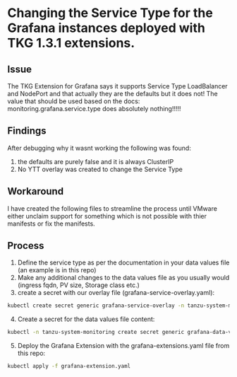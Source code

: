 # Changing the Service Type for the Grafana instances deployed with TKG 1.3.1 extensions.

## Issue
The TKG Extension for Grafana says it supports Service Type LoadBalancer and NodePort and that actually they are the defaults but it does not! 
The value that should be used based on the docs: monitoring.grafana.service.type does absolutely nothing!!!!! 

## Findings
After debugging why it wasnt working the following was found: 
1. the defaults are purely false and it is always ClusterIP
2. No YTT overlay was created to change the Service Type

## Workaround
I have created the following files to streamline the process until VMware either unclaim support for something which is not possible with thier manifests or fix the manifests.

## Process
1. Define the service type as per the documentation in your data values file (an example is in this repo)
2. Make any additional changes to the data values file as you usually would (ingress fqdn, PV size, Storage class etc.)
3. create a secret with our overlay file (grafana-service-overlay.yaml):
```bash
kubectl create secret generic grafana-service-overlay -n tanzu-system-monitoring --from-file=service-overlay.yaml=grafana-service-overlay.yaml
``` 
4. Create a secret for the data values file content:
```bash
kubectl -n tanzu-system-monitoring create secret generic grafana-data-values --from-file=values.yaml=grafana-data-values.yaml
``` 
5. Deploy the Grafana Extension with the grafana-extensions.yaml file from this repo:
```bash
kubectl apply -f grafana-extension.yaml 
```
